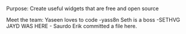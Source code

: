 Purpose: Create useful widgets that are free and open source

Meet the team: 
Yaseen loves to code -yass8n 
Seth is a boss -SETHVG
JAYD WAS HERE - Saurdo
Erik committed a file here.